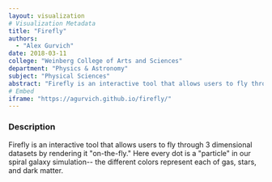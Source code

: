 ```yaml
---
layout: visualization
# Visualization Metadata
title: "Firefly"
authors:
  - "Alex Gurvich"
date: 2018-03-11
college: "Weinberg College of Arts and Sciences"
department: "Physics & Astronomy"
subject: "Physical Sciences"
abstract: "Firefly is an interactive tool that allows users to fly through any 3 dimensional dataset by rendering it on-the-fly. Here we present simulation data created as part of the FIRE galaxy formation collaboration. Interactively exploring data generates powerful intuition and helps one isolate regions of interest in the data using humans' pattern recognition abilities. Additionally, by applying filters to data before passing it into Firefly, you can explore the way different categories of your data are distributed spatially. Finally, being web based, Firefly can help users share their data with collaborators (or the public) in a visually compelling and approachable way."
# Embed
iframe: "https://agurvich.github.io/firefly/"
---
```

### Description
Firefly is an interactive tool that allows users to fly through 3 dimensional datasets by rendering it "on-the-fly." Here every dot is a "particle" in our spiral galaxy simulation-- the different colors represent each of gas, stars, and dark matter.
